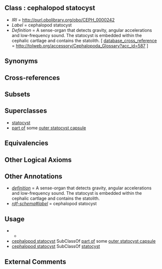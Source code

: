 
## Class : cephalopod statocyst

 * *IRI* = http://purl.obolibrary.org/obo/CEPH_0000242
 * *Label* = cephalopod statocyst
 * *Definition* = A sense-organ that detects gravity, angular accelerations and low-frequency sound. The statocyst is embedded within the cephalic cartlage and contains the statolith. [ [database_cross_reference](../../ef/oboInOwl#hasDbXref.md) = http://tolweb.org/accessory/Cephalopoda_Glossary?acc_id=587 ]

## Synonyms


## Cross-references


## Subsets


## Superclasses

 * [statocyst](../../UBERON/83/UBERON_0006583.md)
 * [part of](../../BFO/50/BFO_0000050.md) some [outer statocyst capsule](../../CEPH/91/CEPH_0000191.md)

## Equivalencies


## Other Logical Axioms


## Other Annotations

 * *[definition](../../IAO/15/IAO_0000115.md)* = A sense-organ that detects gravity, angular accelerations and low-frequency sound. The statocyst is embedded within the cephalic cartlage and contains the statolith.
 * *[rdf-schema#label](../../el/rdf-schema#label.md)* = cephalopod statocyst

## Usage

 * -
 * [cephalopod statocyst](../../CEPH/42/CEPH_0000242.md) SubClassOf [part of](../../BFO/50/BFO_0000050.md) some [outer statocyst capsule](../../CEPH/91/CEPH_0000191.md)
 * [cephalopod statocyst](../../CEPH/42/CEPH_0000242.md) SubClassOf [statocyst](../../UBERON/83/UBERON_0006583.md)

## External Comments

